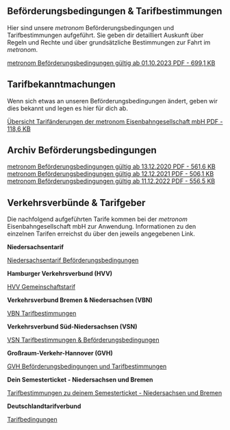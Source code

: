 Beförderungsbedingungen & Tarifbestimmungen
----------

Hier sind unsere *metronom* Beförderungsbedingungen und Tarifbestimmungen aufgeführt. Sie geben dir detailliert Auskunft über Regeln und Rechte und über grundsätzliche Bestimmungen zur Fahrt im *metronom*.

[metronom Beförderungsbedingungen gültig ab 01.10.2023 PDF - 699,1 KB](https://www.der-metronom.de/media/metronom/downloads/befoerderungsbedingungen/01.10.2023_metronom-Befoerderungsbedingungen.pdf)

Tarifbekanntmachungen
----------

Wenn sich etwas an unseren Beförderungsbedingungen ändert, geben wir dies bekannt und legen es hier für dich ab.

[Übersicht Tarifänderungen der metronom Eisenbahngesellschaft mbH PDF - 118,6 KB](https://www.der-metronom.de/media/metronom/downloads/befoerderungsbedingungen/Tarifaenderungen-der-metronom-Eisenbahngesellschaft-mbH-Stand-25.09.2023.pdf)

Archiv Beförderungsbedingungen
----------

[metronom Beförderungsbedingungen gültig ab 13.12.2020 PDF - 561,6 KB](https://www.der-metronom.de/media/metronom/downloads/befoerderungsbedingungen/201213_metronom_Befoerderungsbedingungen.pdf) [metronom Beförderungsbedingungen gültig ab 12.12.2021 PDF - 506,1 KB](https://www.der-metronom.de/media/metronom/downloads/befoerderungsbedingungen/12_12_2021_metronom-Befoerderungsbedingungen.pdf) [metronom Beförderungsbedingungen gültig ab 11.12.2022 PDF - 556,5 KB](https://www.der-metronom.de/media/metronom/downloads/befoerderungsbedingungen/11.12.2022_metronom-Befoerderungsbedingungen.pdf)

Verkehrsverbünde & Tarifgeber
----------

Die nachfolgend aufgeführten Tarife kommen bei der *metronom* Eisenbahngesellschaft mbH zur Anwendung. Informationen zu den einzelnen Tarifen erreichst du über den jeweils angegebenen Link.

**Niedersachsentarif**[](https://www.niedersachsentarif.de/service-kontakt/befoerderungsbedingungen)

[Niedersachsentarif Beförderungsbedingungen](https://www.niedersachsentarif.de/service-kontakt/befoerderungsbedingungen)

**Hamburger Verkehrsverbund (HVV)**

[HVV Gemeinschaftstarif](https://www.hvv.de/de/gemeinschaftstarif)

**Verkehrsverbund Bremen & Niedersachsen (VBN)**[](https://www.vbn.de/tickets/tarifbestimmungen/)

[VBN Tarifbestimmungen](https://www.vbn.de/tickets/tarifbestimmungen/)

**Verkehrsverbund Süd-Niedersachsen (VSN)**

[VSN Tarifbestimmungen & Beförderungsbedingungen](https://www.vsninfo.de/de/downloads/tarifbestimmungen-befoerderungsbedingungen-)

**Großraum-Verkehr-Hannover (GVH)**

[GVH Beförderungsbedingungen und Tarifbestimmungen](https://www.gvh.de/fahrkarten-preise/fahrt-faq/)

**Dein Semesterticket - Niedersachsen und Bremen**

[Tarifbestimmungen zu deinem Semesterticket - Niedersachsen und Bremen](https://www.dein-semesterticket.de/alles-zum-ticket/tarifbestimmungen-und-befoerderungsbedingungen/)

**Deutschlandtarifverbund**

[Tarifbedingungen](https://deutschlandtarifverbund.de/tarifbedingungen)
